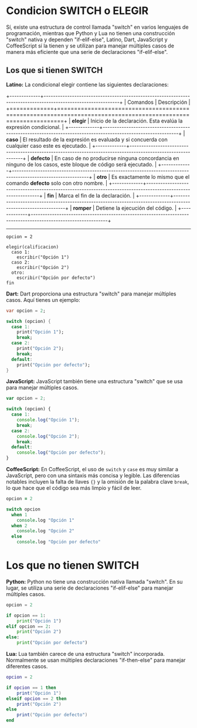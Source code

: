 # Condicion SWITCH o ELEGIR

Sí, existe una estructura de control llamada "switch" en varios lenguajes de programación, mientras que Python y Lua no tienen una construcción "switch" nativa y dependen "if-elif-else", Latino, Dart, JavaScript y CoffeeScript sí la tienen y se utilizan para manejar múltiples casos de manera más eficiente que una serie de declaraciones "if-elif-else".

## Los que si tienen SWITCH

**Latino:**
La condicional elegir contiene las siguientes declaraciones:

+-------------+--------------------------------------------------------------------------------------------------------------+
| Comandos    | Descripción                                                                                                  |
+=============+==============================================================================================================+
| **elegir**  | Inicio de la declaración. Esta evalúa la expresión condicional.                                              |
+-------------+--------------------------------------------------------------------------------------------------------------+
| **caso**    | El resultado de la expresión es evaluada y si concuerda con cualquier caso este es ejecutado.                |
+-------------+--------------------------------------------------------------------------------------------------------------+
| **defecto** | En caso de no producirse ninguna concordancia en ninguno de los casos, este bloque de código será ejecutado. |
+-------------+--------------------------------------------------------------------------------------------------------------+
| **otro**    | Es exactamente lo mismo que el comando **defecto** solo con otro nombre.                                     |
+-------------+--------------------------------------------------------------------------------------------------------------+
| **fin**     | Marca el fin de la declaración.                                                                              |
+-------------+--------------------------------------------------------------------------------------------------------------+
| **romper**  | Detiene la ejecución del código.                                                                             |
+-------------+--------------------------------------------------------------------------------------------------------------+

----

```latino
opcion = 2

elegir(calificacion)
  caso 1:
    escribir("Opción 1")
  caso 2:
    escribir("Opción 2")
  otro:
    escribir("Opción por defecto")
fin
```

**Dart:**
Dart proporciona una estructura "switch" para manejar múltiples casos. Aquí tienes un ejemplo:

```dart
var opcion = 2;

switch (opcion) {
  case 1:
    print("Opción 1");
    break;
  case 2:
    print("Opción 2");
    break;
  default:
    print("Opción por defecto");
}
```

**JavaScript:**
JavaScript también tiene una estructura "switch" que se usa para manejar múltiples casos.

```javascript
var opcion = 2;

switch (opcion) {
  case 1:
    console.log("Opción 1");
    break;
  case 2:
    console.log("Opción 2");
    break;
  default:
    console.log("Opción por defecto");
}
```

**CoffeeScript:**
En CoffeeScript, el uso de `switch` y `case` es muy similar a JavaScript, pero con una sintaxis más concisa y legible. Las diferencias notables incluyen la falta de llaves `{}` y la omisión de la palabra clave `break`, lo que hace que el código sea más limpio y fácil de leer.

```coffeescript
opcion = 2

switch opcion
  when 1
    console.log "Opción 1"
  when 2
    console.log "Opción 2"
  else
    console.log "Opción por defecto"
```

# Los que no tienen SWITCH

**Python:**
Python no tiene una construcción nativa llamada "switch". En su lugar, se utiliza una serie de declaraciones "if-elif-else" para manejar múltiples casos.

```python
opcion = 2

if opcion == 1:
    print("Opción 1")
elif opcion == 2:
    print("Opción 2")
else:
    print("Opción por defecto")
```

**Lua:**
Lua también carece de una estructura "switch" incorporada. Normalmente se usan múltiples declaraciones "if-then-else" para manejar diferentes casos.

```lua
opcion = 2

if opcion == 1 then
    print("Opción 1")
elseif opcion == 2 then
    print("Opción 2")
else
    print("Opción por defecto")
end
```



